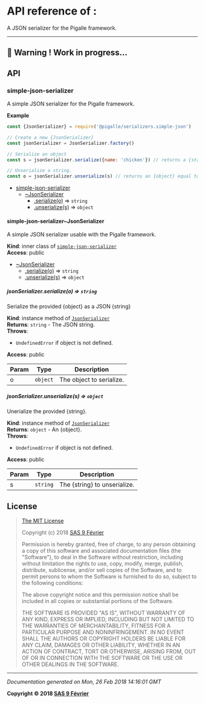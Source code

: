 # API reference of :

A JSON serializer for the Pigalle framework.

---
&#x1F34E; **__Warning !__ Work in progress...**
---
## API

<a name="module_simple-json-serializer"></a>

### simple-json-serializer
A simple JSON serializer for the Pigalle framework.

**Example**  
```js
const {JsonSerializer} = require('@pigalle/serializers.simple-json')

// Create a new {JsonSerializer}
const jsonSerializer = JsonSerializer.factory()

// Serialize an object
const s = jsonSerializer.serialize({name: 'chicken'}) // returns a {string} equal to {"name": "chicken"}

// Unserialize a string.
const o = jsonSerializer.unserialize(s) // returns an {object} equal to {name: 'chicken'}
```

* [simple-json-serializer](#module_simple-json-serializer)
    * [~JsonSerializer](#module_simple-json-serializer..JsonSerializer)
        * [.serialize(o)](#module_simple-json-serializer..JsonSerializer+serialize) ⇒ <code>string</code>
        * [.unserialize(s)](#module_simple-json-serializer..JsonSerializer+unserialize) ⇒ <code>object</code>

<a name="module_simple-json-serializer..JsonSerializer"></a>

#### simple-json-serializer~JsonSerializer
A simple JSON serializer usable with the Pigalle framework.

**Kind**: inner class of [<code>simple-json-serializer</code>](#module_simple-json-serializer)  
**Access**: public  

* [~JsonSerializer](#module_simple-json-serializer..JsonSerializer)
    * [.serialize(o)](#module_simple-json-serializer..JsonSerializer+serialize) ⇒ <code>string</code>
    * [.unserialize(s)](#module_simple-json-serializer..JsonSerializer+unserialize) ⇒ <code>object</code>

<a name="module_simple-json-serializer..JsonSerializer+serialize"></a>

##### jsonSerializer.serialize(o) ⇒ <code>string</code>
Serialize the provided {object} as a JSON {string}

**Kind**: instance method of [<code>JsonSerializer</code>](#module_simple-json-serializer..JsonSerializer)  
**Returns**: <code>string</code> - The JSON string.  
**Throws**:

- <code>UndefinedError</code> if object is not defined.

**Access**: public  

| Param | Type | Description |
| --- | --- | --- |
| o | <code>object</code> | The object to serialize. |

<a name="module_simple-json-serializer..JsonSerializer+unserialize"></a>

##### jsonSerializer.unserialize(s) ⇒ <code>object</code>
Unerialize the provided {string}.

**Kind**: instance method of [<code>JsonSerializer</code>](#module_simple-json-serializer..JsonSerializer)  
**Returns**: <code>object</code> - An {object}.  
**Throws**:

- <code>UndefinedError</code> if object is not defined.

**Access**: public  

| Param | Type | Description |
| --- | --- | --- |
| s | <code>string</code> | The {string} to unserialize. |

## <a name="license"> License

>
> [The MIT License](https://opensource.org/licenses/MIT)
>
> Copyright (c) 2018 [SAS 9 Février](https://9fevrier.com/)
>
> Permission is hereby granted, free of charge, to any person obtaining a copy
> of this software and associated documentation files (the "Software"), to deal
> in the Software without restriction, including without limitation the rights
> to use, copy, modify, merge, publish, distribute, sublicense, and/or sell
> copies of the Software, and to permit persons to whom the Software is
> furnished to do so, subject to the following conditions:
>
> The above copyright notice and this permission notice shall be included in all
> copies or substantial portions of the Software.
>
> THE SOFTWARE IS PROVIDED "AS IS", WITHOUT WARRANTY OF ANY KIND, EXPRESS OR
> IMPLIED, INCLUDING BUT NOT LIMITED TO THE WARRANTIES OF MERCHANTABILITY,
> FITNESS FOR A PARTICULAR PURPOSE AND NONINFRINGEMENT. IN NO EVENT SHALL THE
>AUTHORS OR COPYRIGHT HOLDERS BE LIABLE FOR ANY CLAIM, DAMAGES OR OTHER
> LIABILITY, WHETHER IN AN ACTION OF CONTRACT, TORT OR OTHERWISE, ARISING FROM,
> OUT OF OR IN CONNECTION WITH THE SOFTWARE OR THE USE OR OTHER DEALINGS IN THE
> SOFTWARE.
>

***

_Documentation generated on Mon, 26 Feb 2018 14:16:01 GMT_

**Copyright &copy; 2018 [SAS 9 Février](https://9fevrier.com/)**
